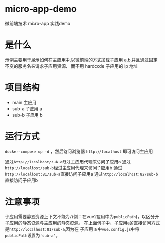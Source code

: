 # micro-app-demo
微前端技术 micro-app 实践demo

# 是什么
示例主要用于展示如何在主应用中,以微前端的方式加载子应用 a,b,并且通过固定不变的服务名来请求子应用资源，
而不用 hardcode 子应用的 ip 地址

# 项目结构
- main 主应用
- sub-a 子应用 a
- sub-b 子应用 b


# 运行方式
`docker-compose up -d` ，然后访问浏览器 `http://localhost` 即可访问主应用

通过`http://localhost/sub-a`经过主应用代理来访问子应用a
通过`http://localhost/sub-b`经过主应用代理来访问子应用b
通过`http://localhost:81/sub-a`直接访问子应用a
通过`http://localhost:82/sub-b`直接访问子应用b

# 注意事项
子应用需要静态资源上下文不能为`/`(例：在vue2应用中为`publicPath`)，以区分开子应用的静态资源与主应用的静态资源。
在上面例子中，子应用a的直接访问方式是`http://localhost:81/sub-a`,因为在 子应用 a 中`vue.config.js`中将
`publicPath`设置为`'sub-a'`。
